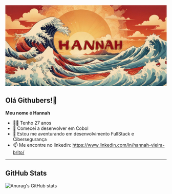 <picture>
 <source media="(prefers-color-scheme: dark)" srcset="Hannah.png" width=700>
 <source media="(prefers-color-scheme: light)" srcset="hannah2.jpeg">
 <img alt="Imagem temática com meu nome gerada por IA" src="hannah2.jpeg">
</picture>

## Olá Githubers!👋

**Meu nome é Hannah**

- 👩🏽 Tenho 27 anos
- 🦕 Comecei a desenvolver em Cobol
- 🌱 Estou me aventurando em desenvolvimento FullStack e Cibersegurança
- 📫 Me encontre no linkedin: https://www.linkedin.com/in/hannah-vieira-brito/

---

## GitHub Stats

![Anurag's GitHub stats](https://github-readme-stats.vercel.app/api?username=HannahVie&show_icons=true&theme=dracula)
